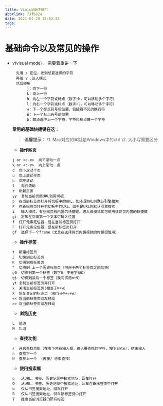 ```yaml
---
title: Vimium操作命令
abbrlink: 73fb024
date: 2021-04-20 15:52:33
tags:
---
```


# 基础命令以及常见的操作

- v(visual mode)， 需要着重讲一下

    ```text
    　先用 / 定位，找到想要选择的字符
    　再按 v ,进入模式
    　然后使用
    　　　　j：向下一行
    　　　　k：向上一行
    　　　　h：向左一个字符或标点（数字+h，可以移动多个字符）
    　　　　l：向右一个字符或标点（数字+l，可以移动多个字符）
    　　　　w：下一个标点符号后位置，包括看不见的换行符
    　　　　e：下一个标点符号前位置
    　　　　b：取消选中上一个字符，字符和标点算一个字符
    ```

    

    **常用的基础快捷键在这：**

    > **温馨提示：**
    > \1. Mac对应的⌘就是Windows中的ctrl
    > \2. 大小写需要区分

    

    - **操作网页**

    ```text
    j or <c-e>  向下滚动一点
    k or <c-y>  向上滚动一点
    d  向下滚动半页
    u  向上滚动半页
    h  向左滚动
    l   向右滚动
    r  刷新页面
    yy  复制当前页面URL到剪切板
    p  在当前标签页打开剪切板中的URL，如不是URL则默认引擎搜索
    P  在新标签页打开剪切板中的URL，如不是URL则默认引擎搜索
    i   输入模式，有些网页有内置的快捷键，进入该模式即可使用该网页内置的快捷键
    gi  定焦在页面第一个文本可输入位置
    f  打开元素定位器，是在当前标签页打开
    F  打开元素定位器，是在新标签页打开
    gf  选择下一个frame（尤其在选择网页内置视频的时候很管用）
    ```

    - **操作标签**

    ```text
    t  新建标签页
    J  切换到左标签页
    K  切换到右标签页
    ^  切换到 上一个历史标签页（可用于两个标签页之间切换）
    g0  切换到第一个标签（数字0，不是字母O）
    g$  切换到最后一个标签（我习惯用⌘+9）
    yt 复制当前标签页并打开
    x  关闭当前标签页(相当于⌘+w)
    X  恢复关闭的标签页 (相当于⌘+⇧+w)
    << 将当前标签页向左移动
    >> 将当前标签页向左移动
    ```

    - **浏览历史**

    ```text
    L  前进
    H  后退
    ```

    - **查找功能**

    ```text
    /  开启查找功能（在右下角有输入框，输入要查找的字符，按下Enter，结束输入
    n  查找下一个
    N  查找上一个 （再按/ 结束查找）
    ```

    - **使用搜索框**

    ```text
    o   从URL、书签、历史记录中搜索地址，回车打开
    O   从URL、书签、历史记录中搜索地址，回车在新标签页中打开
    b   仅从书签搜索地址，回车打开
    B   仅从书签搜索地址，回车新标签页中打开
    T   搜索当前浏览器的所有标签
    ```


